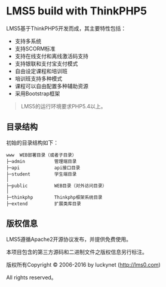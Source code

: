 LMS5 build with ThinkPHP5
===============


LMS5基于ThinkPHP5开发而成，其主要特性包括：

 + 支持多系统
 + 支持SCORM标准
 + 支持在线支付和离线激活码支持
 + 支持银联和支付宝支付模式
 + 自由设定课程和培训班
 + 培训班支持多种模式
 + 课程可以自由配置多种辅助资源
 + 采用Bootstrap框架

> LMS5的运行环境要求PHP5.4以上。


## 目录结构

初始的目录结构如下：

~~~
www  WEB部署目录（或者子目录）
├─admin           管理端目录
├─api             api接口目录
├─student         学生端目录
│
├─public          WEB目录（对外访问目录）
│
├─thinkphp        Thinkphp框架系统目录
├─extend          扩展类库目录
~~~

## 版权信息

LMS5遵循Apache2开源协议发布，并提供免费使用。

本项目包含的第三方源码和二进制文件之版权信息另行标注。

版权所有Copyright © 2006-2016 by luckynet (http://lms0.com)

All rights reserved。


